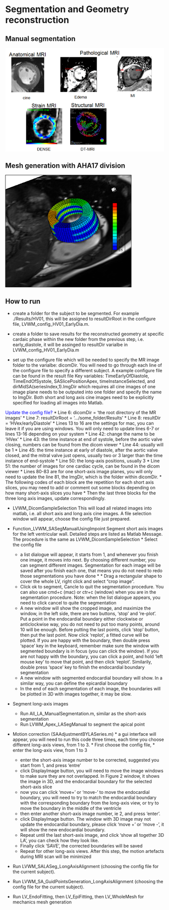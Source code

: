 # Segmentation and Geometry reconstruction

## Manual segmentation
<img src="../../Figures/in-vivoMRimages.png" width="800">


## Mesh generation with AHA17 division
<img src="../../Figures/LV_mesh.png" width="400">


## How to run 
* create a folder for the subject to be segmented. For example ./Results/HV01, this will be assigned to resultDirRoot in the configure file, LVWM_config_HV01_EarlyDia.m. 
	  
* create a folder to save results for the reconstructed geometry at specific cardaic phase within the new folder from the previous step, i.e. early_diastole, it will be assinged to resultDir varialbe in LVWM_config_HV01_EarlyDia.m

* set up the configure file which will be needed to specify the MR image folder to the varialbe: dicomDir. You will need to go through each line of the configure file to specify a different subject.  A example configure file can be found in the result file
    Key variables: TimeEarlyOfDiastole, TimeEndOfSystole, SASlicePositionApex, timeInstanceSelected, and dirMidSA(seriesIndex,1).ImgDir which requires all cine images of one image plane needs to be outputed into one folder and specify the name to ImgDir. Both short and long axis cine images need to be explicitly specified for loading all images into Matlab. 
	 
<span style="color:blue">Update the config file?</span>
	 * Line 6: dicomDir = ‘the root directory of the MR images’
         * Line 7: resultDirRoot = ‘…/some_folder/Results’
         * Line 8: resultDir = ‘HVex/earlyDiastole’
	 * Lines 13 to 16 are the settings for mac, you can leave it if you are using windows. You will only need to update lines 6-7 or lines 13-16 depending on your system
     	 * Line 42: change the name to be ‘HVex’
     	 * Line 43: the time instance at end of systole, before the aortic valve closing, numbers can be found from the dicom viewer
         * Line 44: usually will be 1
         * Line 45: the time instance at early of diastole, after the aortic valve closed, and the mitral valve just opens, usually two or 3 larger than the time instance of end-systole
         * Line 50: the long-axis positions, usually 3
         * Line 51: the number of images for one cardiac cycle, can be found in the dicom viewer
         * Lines 80-83 are for one short-axis image planes, you will only need to update the line 81, the ImgDir, which is the folder within dicomDir. 
         * The following codes of each block are the repetition for each short axis slices, you may need to add or comment out some blocks depending on how many short-axis slices you have
         * Then the last three blocks for the three long axis images, update correspondingly.


* LVWM_DicomSampleSelection
   This will load all related images into matlab, i.e. all short axis and long axis cine images. A file selection window will appear, choose the config file just prepared.
   
* Function_LVWM_SASegManualUsingImpoint
 Segment short axis images for the left ventricular wall. Detailed steps are listed as Matlab Message. The procedure is the same as LVWM_DicomSampleSelection
        * Select the config file
	* a list dialogue will appear, it starts from 1, and whenever you finish one image, it moves into next. By choosing different number, you can segment different images. Segmentation for each image will be saved after you finish each one, that means you do not need to redo those segmentations you have done 	* 	  * Drag a rectangular shape to cover the whole LV, right click and select “crop image”.
	* Click ok to segment, Cancle to quit the segmentation procedure. You can also use cmd+c (mac) or ctr+c (window) when you are in the segmentation procedure. Note: when the list dialogue appears, you need to click cancel to quite the segmentation
	* A new window will show the cropped image, and maximize the window, in the left side, there are two buttons, ‘stop’ and ‘re-plot’. Put a point in the endocardial boundary either clockwise or anticlockwise way, you do not need to put too many points, around 10 will be enough. Before putting the last points, click ‘stop’ button, then put the last point. Now click ‘replot’, a fitted curve will be plotted. If you are happy with the boundary, then double press ‘space’ key in the keyboard, remember make sure the window with segmented boundary is in focus (you can click the window). If you are not happy with the boundary, you can click a point, and hold ‘left mouse key’ to move that point, and then click ‘replot’. Similarily, double press ‘space’ key to finish the endocardial boundary segmentation
	* A new window with segmented endocardial boundary will show. In a similar way, you can define the epicardial boundary 
	* In the end of each segmentation of each image, the boundaries will be plotted in 3D with images together, it may be slow. 

 
 * Segment long-axis images
	* Run All_LA_ManualSegmentation.m, similar as the short-axis segmentation
	* Run LVWM_Apex_LASegManual to segment the apical point 
	
* Motion correction (SAAdjustmentBYLASeries.m)
        * a gui interface will appear, you will need to run this code three times, each time you choose different long-axis views, from 1 to 3. 
    	* First choose the config file, 
    	* enter the long-axis view, from 1 to 3
	* enter the short-axis image number to be corrected, suggested you start from 1, and press ‘entre’
	* click DisplayImage button, you will need to move the image windows to make sure they are not overlapped. In Figure 2 window, it shows the image in 3D, and the endocardial boundary for the selected short-axis slice
	* now you can click ‘move+’ or ‘move-’ to move the endocardial boundary, you will need to try to match the endocardial boundary with the corresponding boundary from the long-axis view, or try to move the boundary in the middle of the ventricle	
	* then enter another short-axis image number, ie 2, and press ‘enter’. 
	* click DisplayImage button. The window with 3D image may not update the endocardial boundary, please click ‘move +’ or ‘move -’, it will show the new endocardial boundary. 
	* Repeat until the last short-axis image, and click ‘show all together 3D LA’, you can check how they look like. 
	* Finally click ‘SAVE’, the corrected boundaries will be saved
	* Repeat for other long-axis views. After this step, the motion artefacts during MRI scan will be minimized

* Run LVWM_SALASeg_LongAxisAlignment (choosing the config file for the current subject).

* Run LVWM_SA_GuidPointsGeneration_LongAxisAlignment (choosing the config file for the current subject).

* Run LV_EndoFitting, then LV_EpiFitting, then LV_WholeMesh for mechanics mesh generation

 
  
